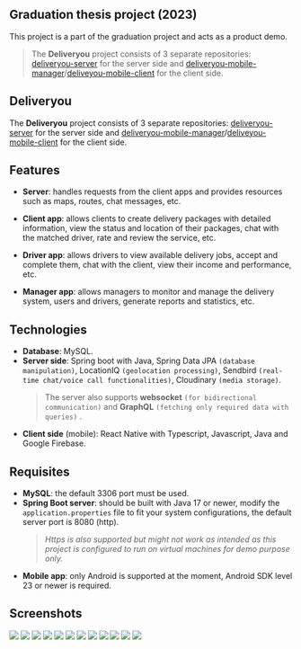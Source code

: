## Graduation thesis project (2023)
This project is a part of the graduation project and acts as a product demo.
>The **Deliveryou** project consists of 3 separate repositories: [deliveryou-server](https://github.com/Deliveryou/deliveryou-server) for the server side and [deliveryou-mobile-manager](https://github.com/Deliveryou/deliveryou-mobile-manager)/[deliveyou-mobile-client](https://github.com/Deliveryou/deliveryou-mobile-client) for the client side.
## Deliveryou
The **Deliveryou** project consists of 3 separate repositories: [deliveryou-server](https://github.com/Deliveryou/deliveryou-server) for the server side and [deliveryou-mobile-manager](https://github.com/Deliveryou/deliveryou-mobile-manager)/[deliveyou-mobile-client](https://github.com/Deliveryou/deliveryou-mobile-client) for the client side.
## Features
-   **Server**: handles requests from the client apps and provides resources such as maps, routes, chat messages, etc.

-   **Client app**: allows clients to create delivery packages with detailed information, view the status and location of their packages, chat with the matched driver, rate and review the service, etc.

-   **Driver app**: allows drivers to view available delivery jobs, accept and complete them, chat with the client, view their income and performance, etc.

-   **Manager app**: allows managers to monitor and manage the delivery system, users and drivers, generate reports and statistics, etc.

## Technologies
- **Database**: MySQL.
- **Server side**: Spring boot with Java, Spring Data JPA `(database manipulation)`, LocationIQ `(geolocation processing)`, Sendbird `(real-time chat/voice call functionalities)`, Cloudinary `(media storage)`.
	>The server also supports **websocket** `(for bidirectional communication)` and **GraphQL**  `(fetching only required data with queries)` .
- **Client side** (mobile): React Native with Typescript, Javascript, Java and Google Firebase.

## Requisites
- **MySQL**: the default 3306 port must be used.
- **Spring Boot server**: should be built with Java 17 or newer, modify the `application.properties` file to fit your system configurations, the default server port is 8080 (http).
	>*Https is also supported but might not work as intended as this project is configured to run on virtual machines for demo purpose only.*
>
- **Mobile app**: only Android is supported at the moment, Android SDK level 23 or newer is required.

## Screenshots
![](https://i.imgur.com/9agO5Ek.png)
![](https://i.imgur.com/kOx6hBa.png)
![](https://i.imgur.com/munYmmz.png)
![](https://i.imgur.com/mn6CEkl.png)
![](https://i.imgur.com/fybyJni.png)
![](https://i.imgur.com/GSgiBpO.png)
![](https://i.imgur.com/xVWxafF.png)
![](https://i.imgur.com/3z1AvIK.png)
![](https://i.imgur.com/w7n1Vuq.png)
![](https://i.imgur.com/1ZdhFVk.png)
![](https://i.imgur.com/eASWXSk.png)
![](https://i.imgur.com/ov97wjQ.png)
